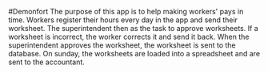 #Demonfort
The purpose of this app is to help making workers' pays in time. Workers register their hours every day in the app and send their worksheet. The superintendent then as the task to approve worksheets. If a worksheet is incorrect, the worker corrects it and send it back. When the superintendent approves the worksheet, the worksheet is sent to the database. On sunday, the worksheets are loaded into a spreadsheet and are sent to the accountant.